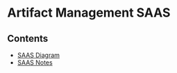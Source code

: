 # Artifact Management SAAS
## Contents
- [SAAS Diagram](docs/saas.png)
- [SAAS Notes](docs/saas-readme.md)
